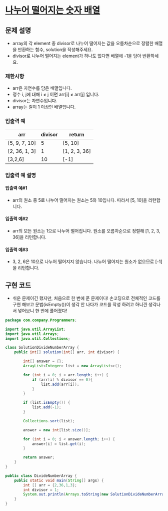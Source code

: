 # [나누어 떨어지는 숫자 배열](https://programmers.co.kr/learn/courses/30/lessons/12910)
## 문제 설명
* array의 각 element 중 divisor로 나누어 떨어지는 값을 오름차순으로 정렬한 배열을 반환하는 함수, solution을 작성해주세요.
* divisor로 나누어 떨어지는 element가 하나도 없다면 배열에 -1을 담아 반환하세요.

### 제한사항
* arr은 자연수를 담은 배열입니다.
* 정수 i, j에 대해 i ≠ j 이면 arr[i] ≠ arr[j] 입니다.
* divisor는 자연수입니다.
* array는 길이 1 이상인 배열입니다.

### 입출력 예
| arr |	divisor | return |
| ---- | ------ | ------ |
| [5, 9, 7, 10] | 5 | [5, 10] |
| [2, 36, 1, 3] | 1 | [1, 2, 3, 36] |
| [3,2,6] | 10 | [-1] |

### 입출력 예 설명
#### 입출력 예#1
* arr의 원소 중 5로 나누어 떨어지는 원소는 5와 10입니다. 따라서 [5, 10]을 리턴합니다.

#### 입출력 예#2
* arr의 모든 원소는 1으로 나누어 떨어집니다. 원소를 오름차순으로 정렬해 [1, 2, 3, 36]을 리턴합니다.

#### 입출력 예#3
* 3, 2, 6은 10으로 나누어 떨어지지 않습니다. 나누어 떨어지는 원소가 없으므로 [-1]을 리턴합니다.

## 구현 코드
* 쉬운 문제이긴 했지만, 처음으로 한 번에 푼 문제이다! 손코딩으로 전체적인 코드를 구현 해보고 문법(isEmpty())이 생각 안 나다가 코드를 작성 하려고 하니깐
생각나서 넣어보니 한 번에 풀어졌다!
```java
package com.company.Programmers;

import java.util.ArrayList;
import java.util.Arrays;
import java.util.Collections;

class SolutionDivideNumberArray {
    public int[] solution(int[] arr, int divisor) {

        int[] answer = {};
        ArrayList<Integer> list = new ArrayList<>();

        for (int i = 0; i < arr.length; i++) {
            if (arr[i] % divisor == 0){
                list.add(arr[i]);
            }
        }

        if (list.isEmpty()) {
            list.add(-1);
        }

        Collections.sort(list);

        answer = new int[list.size()];

        for (int i = 0; i < answer.length; i++) {
            answer[i] = list.get(i);
        }

        return answer;
    }
}

public class DivideNumberArray {
    public static void main(String[] args) {
        int [] arr = {2,36,1,3};
        int divisor = 1;
        System.out.println(Arrays.toString(new SolutionDivideNumberArray().solution(arr, divisor)));
    }
}
```